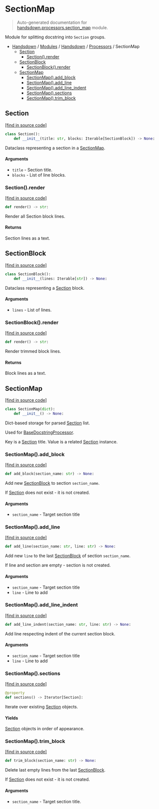 # SectionMap

> Auto-generated documentation for [handsdown.processors.section_map](https://github.com/vemel/handsdown/blob/main/handsdown/processors/section_map.py) module.

Module for splitting docstring into `Section` groups.

- [Handsdown](../../README.md#-handsdown---python-documentation-generator) / [Modules](../../MODULES.md#modules) / [Handsdown](../index.md#handsdown) / [Processors](index.md#processors) / SectionMap
    - [Section](#section)
        - [Section().render](#sectionrender)
    - [SectionBlock](#sectionblock)
        - [SectionBlock().render](#sectionblockrender)
    - [SectionMap](#sectionmap)
        - [SectionMap().add_block](#sectionmapadd_block)
        - [SectionMap().add_line](#sectionmapadd_line)
        - [SectionMap().add_line_indent](#sectionmapadd_line_indent)
        - [SectionMap().sections](#sectionmapsections)
        - [SectionMap().trim_block](#sectionmaptrim_block)

## Section

[[find in source code]](https://github.com/vemel/handsdown/blob/main/handsdown/processors/section_map.py#L31)

```python
class Section():
    def __init__(title: str, blocks: Iterable[SectionBlock]) -> None:
```

Dataclass representing a section in a [SectionMap](#sectionmap).

#### Arguments

- `title` - Section title.
- `blocks` - List of line blocks.

### Section().render

[[find in source code]](https://github.com/vemel/handsdown/blob/main/handsdown/processors/section_map.py#L44)

```python
def render() -> str:
```

Render all Section block lines.

#### Returns

Section lines as a text.

## SectionBlock

[[find in source code]](https://github.com/vemel/handsdown/blob/main/handsdown/processors/section_map.py#L9)

```python
class SectionBlock():
    def __init__(lines: Iterable[str]) -> None:
```

Dataclass representing a [Section](#section) block.

#### Arguments

- `lines` - List of lines.

### SectionBlock().render

[[find in source code]](https://github.com/vemel/handsdown/blob/main/handsdown/processors/section_map.py#L20)

```python
def render() -> str:
```

Render trimmed block lines.

#### Returns

Block lines as a text.

## SectionMap

[[find in source code]](https://github.com/vemel/handsdown/blob/main/handsdown/processors/section_map.py#L58)

```python
class SectionMap(dict):
    def __init__() -> None:
```

Dict-based storage for parsed [Section](#section) list.

Used for [BaseDocstringProcessor](base.md#basedocstringprocessor).

Key is a [Section](#section) title.
Value is a related [Section](#section) instance.

### SectionMap().add_block

[[find in source code]](https://github.com/vemel/handsdown/blob/main/handsdown/processors/section_map.py#L111)

```python
def add_block(section_name: str) -> None:
```

Add new [SectionBlock](#sectionblock) to section `section_name`.

If [Section](#section) does not exist - it is not created.

#### Arguments

- `section_name` - Target section title

### SectionMap().add_line

[[find in source code]](https://github.com/vemel/handsdown/blob/main/handsdown/processors/section_map.py#L88)

```python
def add_line(section_name: str, line: str) -> None:
```

Add new `line` to the last [SectionBlock](#sectionblock) of section `section_name`.

If line and section are empty - section is not created.

#### Arguments

- `section_name` - Target section title
- `line` - Line to add

### SectionMap().add_line_indent

[[find in source code]](https://github.com/vemel/handsdown/blob/main/handsdown/processors/section_map.py#L72)

```python
def add_line_indent(section_name: str, line: str) -> None:
```

Add line respecting indent of the current section block.

#### Arguments

- `section_name` - Target section title
- `line` - Line to add

### SectionMap().sections

[[find in source code]](https://github.com/vemel/handsdown/blob/main/handsdown/processors/section_map.py#L141)

```python
@property
def sections() -> Iterator[Section]:
```

Iterate over existing [Section](#section) objects.

#### Yields

[Section](#section) objects in order of appearance.

### SectionMap().trim_block

[[find in source code]](https://github.com/vemel/handsdown/blob/main/handsdown/processors/section_map.py#L125)

```python
def trim_block(section_name: str) -> None:
```

Delete last empty lines from the last [SectionBlock](#sectionblock).

If [Section](#section) does not exist - it is not created.

#### Arguments

- `section_name` - Target section title.
